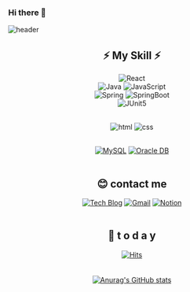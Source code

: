 ### Hi there 👋

<!--
**chaenabi/chaenabi** is a ✨ _special_ ✨ repository because its `README.md` (this file) appears on your GitHub profile.

Here are some ideas to get you started:

- 🔭 I’m currently working on ...
- 🌱 I’m currently learning ...
- 👯 I’m looking to collaborate on ...
- 🤔 I’m looking for help with ...
- 💬 Ask me about ...
- 📫 How to reach me: ...
- 😄 Pronouns: ...
- ⚡ Fun fact: ...
-->

<!--
**Joowon0220/Joowon0220** is a ✨ _special_ ✨ repository because its `README.md` (this file) appears on your GitHub profile.

Here are some ideas to get you started:

- 🔭 I’m currently working on ...
- 🌱 I’m currently learning ...
- 👯 I’m looking to collaborate on ...
- 🤔 I’m looking for help with ...
- 💬 Ask me about ...
- 📫 How to reach me: ...
- 😄 Pronouns: ...
- ⚡ Fun fact: ...
-->

![header](https://capsule-render.vercel.app/api?type=waving&color=gradient&height=300&section=header&text=Hello!%20Nice%20to%20see%20you%20😄&fontSize=70)

<div align=center>

## ⚡ My Skill ⚡

![React](https://img.shields.io/badge/React%20/%20React-61DAFB?style=flat-square&logo=React&logoColor=black)<br>
![Java](https://img.shields.io/badge/Java-007396?style=flat-square&logo=Java&logoColor=white)
![JavaScript](https://img.shields.io/badge/JavaScript-F7DF1E?style=flat-square&logo=JavaScript&logoColor=white)<br>
![Spring](https://img.shields.io/badge/Spring-6DB33F?style=flat-square&logo=Spring&logoColor=white)
![SpringBoot](https://img.shields.io/badge/SpringBoot-6DB33F?style=flat-square&logo=SpringBoot&logoColor=white)<br>
![JUnit5](https://img.shields.io/badge/JUnit5-25A162?style=flat-square&logo=JUnit5&logoColor=white) 
<br><br>

![html](https://img.shields.io/badge/Html-E34F26?style=flat-square&logo=Html5&logoColor=white)
![css](https://img.shields.io/badge/CSS-1572B6?style=flat-square&logo=CSS3&logoColor=white)
<br><br>
  
[![MySQL](https://img.shields.io/badge/MySQL-4479A1?style=flat-square&logo=MySQL&logoColor=white)](https://github.com/Joowon0220/Spring_Weather) [![Oracle DB](https://img.shields.io/badge/Oracle-F80000?style=flat-square&logo=oracle&logoColor=white)](https://github.com/Joowon0220/SpringMVC)
<br><br>

## 😊 contact me
[![Tech Blog](https://img.shields.io/badge/Blog-FF5722?style=flat-square&logo=blogger&logoColor=white)](https://3colored.tistory.com/)
[![Gmail](https://img.shields.io/badge/Gmail-EA4335?style=flat-square&logo=Gmail&logoColor=white)](mailto:find1086@gmail.com)
[![Notion](https://img.shields.io/badge/Notion-000000?style=flat-square&logo=Notion&logoColor=white)](https://reminiscent-headlight-ee3.notion.site/Introduce-1220dff610fe4060a7800994be26ffd6)
<br><br>

## 📜 t o d a y 

[![Hits](https://hits.seeyoufarm.com/api/count/incr/badge.svg?url=https%3A%2F%2Fgithub.com%2Fchaenabi&count_bg=%23FF0000&title_bg=%23555555&icon=&icon_color=%23E7E7E7&title=hits&edge_flat=false)](https://github.com/chaenabi)
<br><br><br>
[![Anurag's GitHub stats](https://github-readme-stats.vercel.app/api?username=chaenabi&theme=tokyonight)](https://github.com/anuraghazra/github-readme-stats)

</div>


